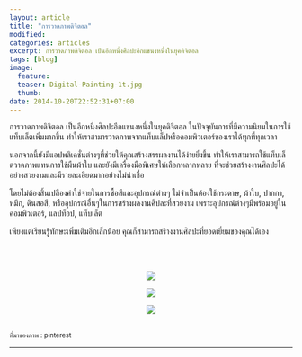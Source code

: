 ```yaml
---
layout: article
title: "การวาดภาพดิจิตอล"
modified:
categories: articles
excerpt: การวาดภาพดิจิตอล เป็นอีกหนึ่งศิลปะอีกแขนงหนึ่งในยุคดิจิตอล 
tags: [blog]
image:
  feature:
  teaser: Digital-Painting-1t.jpg
  thumb:
date: 2014-10-20T22:52:31+07:00
---
```


<p>การวาดภาพดิจิตอล เป็นอีกหนึ่งศิลปะอีกแขนงหนึ่งในยุคดิจิตอล ในปัจจุบันการที่มีความนิยมในการใช้แท็บเล็ตเพิ่มมากขึ้น ทำให้เราสามารวาดภาพจากแท็บแล็ปหรือคอมพิวเตอร์ของเราได้ทุกที่ทุกเวลา </p>

<p>นอกจากนี้ยังมีแอปพลิเคชั่นต่างๆที่ช่วยให้คุณสร้างสรรผลงานได้ง่ายยิ่งขึ้น ทำให้เราสามารถใช้แท็บเล็ตวาดภาพแทนการใช้ผืนผ้าใบ และยังมีเครื่องมือพิเศษให้เลือกหลากหลาย ที่จะช่วยสร้างงานศิลปะได้อย่างสวยงามและมีรายละเอียดมากอย่างไม่น่าเชื่อ</p>

<p>โดยไม่ต้องสิ้นเปลืองค่าใช่จ่ายในการซื้อสีและอุปกรณ์ต่างๆ ไม่จำเป็นต้องใช้กระดาษ, ผ้าใบ, ปากกา, หมึก, ดินสอสี, หรืออุปกรณ์อื่นๆในการสร้างผลงานศิปละที่สวยงาม เพราะอุปกรณ์ต่างๆมีพร้อมอยู่ในคอมพิวเตอร์, แลปท็อป, แท็บเล็ต</p>

<p>เพียงแต่เรียนรู้ทักษะเพิ่มเติมอีกเล็กน้อย คุณก็สามารถสร้างงานศิลปะที่ยอดเยี่ยมของคุณได้เอง</p>
<br><br>

<p><center><figure>
	<img src="http://i736.photobucket.com/albums/xx9/Cutieberries/project/Digital-Painting-1_zpsbfd0b1a0.jpg">
</figure></center></p>


<p><center><figure>
	<img src="http://i736.photobucket.com/albums/xx9/Cutieberries/project/Digital-Painting-2_zps428a6a71.jpg">
</figure></center></p>


<p><center><figure>
	<img src="http://i736.photobucket.com/albums/xx9/Cutieberries/project/Digital-Painting-3_zpsee2dfcbe.jpg">
</figure></center></p>
<br>
<small>ที่มาของภาพ : pinterest</small>

----------




<div class="fb-comments" data-href="http://elapaint.github.io//articles/Digital-Painting/" data-numposts="5" data-colorscheme="light"></div>


<div id="fb-root"></div>
<script>(function(d, s, id) {
  var js, fjs = d.getElementsByTagName(s)[0];
  if (d.getElementById(id)) return;
  js = d.createElement(s); js.id = id;
  js.src = "//connect.facebook.net/en_US/sdk.js#xfbml=1&version=v2.0";
  fjs.parentNode.insertBefore(js, fjs);
}(document, 'script', 'facebook-jssdk'));</script>

<div class="fb-like" data-href="http://elapaint.github.io//articles/Digital-Painting/" data-layout="standard" data-action="like" data-show-faces="true" data-share="false"></div>



